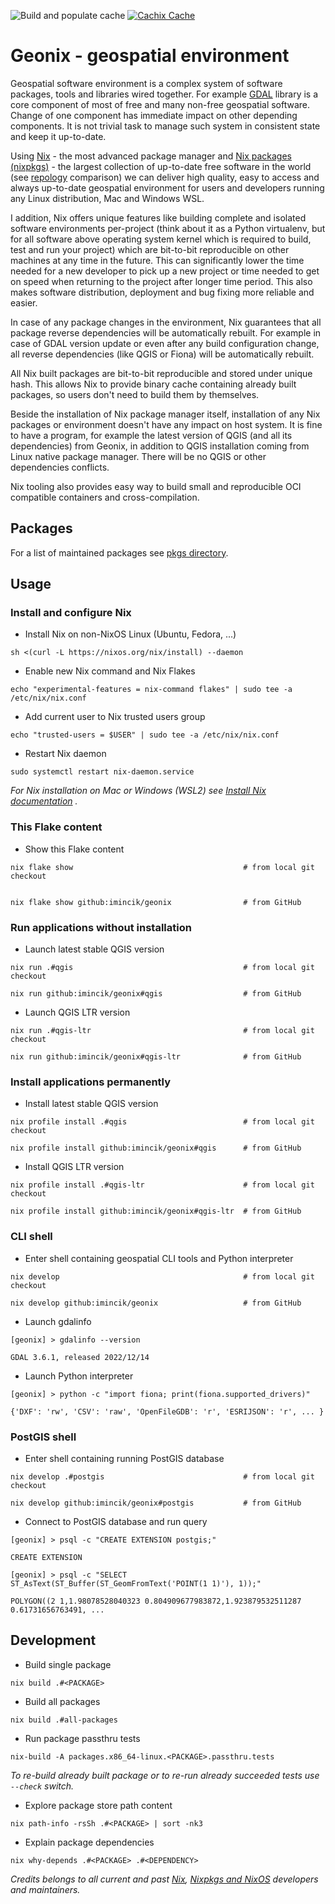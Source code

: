 ![Build and populate cache](https://github.com/imincik/geonix/workflows/Build%20and%20populate%20cache/badge.svg)
[![Cachix Cache](https://img.shields.io/badge/cachix-geonix-blue.svg)](https://geonix.cachix.org)

# Geonix - geospatial environment

Geospatial software environment is a complex system of software packages, tools
and libraries wired together. For example [GDAL](https://gdal.org/) library is a
core component of most of free and many non-free geospatial software. Change of
one component has immediate impact on other depending components. It is not
trivial task to manage such system in consistent state and keep it up-to-date.

Using [Nix](https://nixos.org/) - the most advanced package manager and [Nix
packages (nixpkgs)](https://github.com/NixOS/nixpkgs) - the largest collection
of up-to-date free software in the world (see
[repology](https://repology.org/repositories/graphs) comparison) we can deliver
high quality, easy to access and always up-to-date geospatial environment for
users and developers running any Linux distribution, Mac and Windows WSL.

I addition, Nix offers unique features like building complete and isolated
software environments per-project (think about it as a Python virtualenv, but for
all software above operating system kernel which is required to build, test and
run your project) which are bit-to-bit reproducible on other machines at any
time in the future. This can significantly lower the time needed for a new
developer to pick up a new project or time needed to get on speed when returning
to the project after longer time period. This also makes software distribution,
deployment and bug fixing more reliable and easier.

In case of any package changes in the environment, Nix guarantees that all
package reverse dependencies will be automatically rebuilt. For example in case
of GDAL version update or even after any build configuration change, all reverse
dependencies (like QGIS or Fiona) will be automatically rebuilt.

All Nix built packages are bit-to-bit reproducible and stored under unique hash.
This allows Nix to provide binary cache containing already built packages, so
users don't need to build them by themselves.

Beside the installation of Nix package manager itself, installation of any Nix
packages or environment doesn't have any impact on host system. It is fine to
have a program, for example the latest version of QGIS (and all its
dependencies) from Geonix, in addition to QGIS installation coming from Linux
native package manager. There will be no QGIS or other dependencies conflicts.

Nix tooling also provides easy way to build small and reproducible OCI
compatible containers and cross-compilation.


## Packages

For a list of maintained packages see [pkgs directory](pkgs/).


## Usage

### Install and configure Nix

* Install Nix on non-NixOS Linux (Ubuntu, Fedora, ...)
```
sh <(curl -L https://nixos.org/nix/install) --daemon
```

* Enable new Nix command and Nix Flakes
```
echo "experimental-features = nix-command flakes" | sudo tee -a /etc/nix/nix.conf
```

* Add current user to Nix trusted users group
```
echo "trusted-users = $USER" | sudo tee -a /etc/nix/nix.conf
```

* Restart Nix daemon
```
sudo systemctl restart nix-daemon.service
```

_For Nix installation on Mac or Windows (WSL2) see
[Install Nix documentation](https://nix.dev/tutorials/install-nix#install-nix) ._

### This Flake content

* Show this Flake content
```
nix flake show                                      # from local git checkout


nix flake show github:imincik/geonix                # from GitHub
```


### Run applications without installation

* Launch latest stable QGIS version
```
nix run .#qgis                                      # from local git checkout

nix run github:imincik/geonix#qgis                  # from GitHub
```

* Launch QGIS LTR version
```
nix run .#qgis-ltr                                  # from local git checkout

nix run github:imincik/geonix#qgis-ltr              # from GitHub
```

### Install applications permanently

* Install latest stable QGIS version
```
nix profile install .#qgis                          # from local git checkout

nix profile install github:imincik/geonix#qgis      # from GitHub
```

* Install QGIS LTR version
```
nix profile install .#qgis-ltr                      # from local git checkout

nix profile install github:imincik/geonix#qgis-ltr  # from GitHub
```

### CLI shell

* Enter shell containing geospatial CLI tools and Python interpreter
```
nix develop                                         # from local git checkout

nix develop github:imincik/geonix                   # from GitHub
```

* Launch gdalinfo
```
[geonix] > gdalinfo --version

GDAL 3.6.1, released 2022/12/14
```

* Launch Python interpreter
```
[geonix] > python -c "import fiona; print(fiona.supported_drivers)"

{'DXF': 'rw', 'CSV': 'raw', 'OpenFileGDB': 'r', 'ESRIJSON': 'r', ... }
```

### PostGIS shell

* Enter shell containing running PostGIS database
```
nix develop .#postgis                               # from local git checkout

nix develop github:imincik/geonix#postgis           # from GitHub
```

* Connect to PostGIS database and run query
```
[geonix] > psql -c "CREATE EXTENSION postgis;"

CREATE EXTENSION

[geonix] > psql -c "SELECT ST_AsText(ST_Buffer(ST_GeomFromText('POINT(1 1)'), 1));"

POLYGON((2 1,1.98078528040323 0.804909677983872,1.923879532511287
0.61731656763491, ...
```


## Development

* Build single package
```
nix build .#<PACKAGE>
```

* Build all packages
```
nix build .#all-packages
```

* Run package passthru tests
```
nix-build -A packages.x86_64-linux.<PACKAGE>.passthru.tests
```

_To re-build already built package or to re-run already succeeded tests use
`--check` switch._

* Explore package store path content
```
nix path-info -rsSh .#<PACKAGE> | sort -nk3
```

* Explain package dependencies
```
nix why-depends .#<PACKAGE> .#<DEPENDENCY>
```


_Credits belongs to all current and past [Nix](https://github.com/NixOS/nix/graphs/contributors),
[Nixpkgs and NixOS](https://github.com/NixOS/nixpkgs/graphs/contributors) developers and
maintainers._

